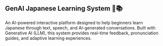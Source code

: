 ## GenAI Japanese Learning System 🏯📚

An AI-powered interactive platform designed to help beginners learn Japanese through text, speech, and AI-generated conversations. Built with Generative AI (LLM), this system provides real-time feedback, pronunciation guides, and adaptive learning experiences.

